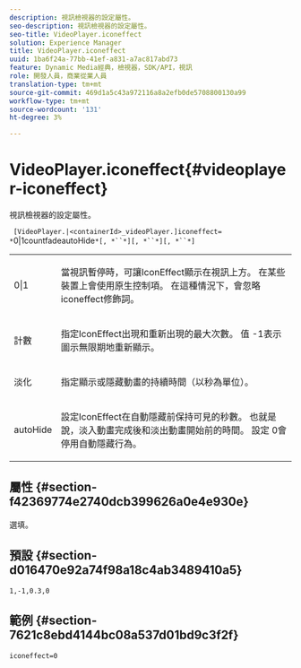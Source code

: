 ```yaml
---
description: 視訊檢視器的設定屬性。
seo-description: 視訊檢視器的設定屬性。
seo-title: VideoPlayer.iconeffect
solution: Experience Manager
title: VideoPlayer.iconeffect
uuid: 1ba6f24a-77bb-41ef-a831-a7ac817abd73
feature: Dynamic Media經典，檢視器，SDK/API，視訊
role: 開發人員，商業從業人員
translation-type: tm+mt
source-git-commit: 469d1a5c43a972116a8a2efb0de5708800130a99
workflow-type: tm+mt
source-wordcount: '131'
ht-degree: 3%

---
```



# VideoPlayer.iconeffect{#videoplayer-iconeffect}

視訊檢視器的設定屬性。

` [VideoPlayer.|<containerId>_videoPlayer.]iconeffect= *`0|1countfadeautoHide`*[, *``*][, *``*][, *``*]`

<table id="table_C616483932C2482CA9794DDD7313FD7C"> 
 <tbody> 
  <tr> 
   <td colname="col1"> <p> <span class="codeph"> <span class="varname"> 0|1</span> </span> </p> </td> 
   <td colname="col2"> <p> 當視訊暫停時，可讓IconEffect顯示在視訊上方。 在某些裝置上會使用原生控制項。 在這種情況下，會忽略<span class="codeph"> iconeffect</span>修飾詞。 </p> </td> 
  </tr> 
  <tr> 
   <td colname="col1"> <p> <span class="codeph"> <span class="varname"> 計數</span> </span> </p> </td> 
   <td colname="col2"> <p> 指定IconEffect出現和重新出現的最大次數。 值<span class="codeph"> -1</span>表示圖示無限期地重新顯示。 </p> </td> 
  </tr> 
  <tr> 
   <td colname="col1"> <p> <span class="codeph"> <span class="varname"> 淡化</span> </span> </p> </td> 
   <td colname="col2"> <p> 指定顯示或隱藏動畫的持續時間（以秒為單位）。 </p> </td> 
  </tr> 
  <tr> 
   <td colname="col1"> <p> <span class="codeph"> <span class="varname"> autoHide</span> </span> </p> </td> 
   <td colname="col2"> <p> 設定IconEffect在自動隱藏前保持可見的秒數。 也就是說，淡入動畫完成後和淡出動畫開始前的時間。 設定<span class="codeph"> 0</span>會停用自動隱藏行為。 </p> </td> 
  </tr> 
 </tbody> 
</table>

## 屬性 {#section-f42369774e2740dcb399626a0e4e930e}

選填。

## 預設 {#section-d016470e92a74f98a18c4ab3489410a5}

`1,-1,0.3,0`

## 範例 {#section-7621c8ebd4144bc08a537d01bd9c3f2f}

```
iconeffect=0
```

